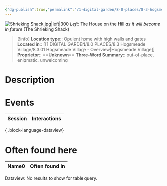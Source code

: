```yaml
---
{"dg-publish":true,"permalink":"/1-digital-garden/8-0-places/8-3-hogsmeade-village/8-3-25-the-house-on-the-hill/","tags":["#place","#hogsmeade","#house"]}
---
```


![Shrieking Shack.jpg|left|300](/img/user/1%20DIGITAL%20GARDEN/8.0%20PLACES/8.3%20Hogsmeade%20Village/(Attachments)/Shrieking%20Shack.jpg)
_Left:_ The House on the Hill *as it will become in future* (The Shrieking Shack)
>[!info]
>**Location type**::  Opulent home with high walls and gates
>**Located in**:: [[1 DIGITAL GARDEN/8.0 PLACES/8.3 Hogsmeade Village/8.3.01 Hogsmeade VIllage - Overview\|Hogsmeade Village]]
>**Proprietor**:: ==**Unknown**==
>**Three-Word Summary**:: out-of-place, enigmatic, unwelcoming 

# Description


# Events

| Session | Interactions |
| ------- | ------------ |

{ .block-language-dataview}

# Often found here

<div><table class="dataview table-view-table"><thead class="table-view-thead"><tr class="table-view-tr-header"><th class="table-view-th"><span>Name</span><span class="dataview small-text">0</span></th><th class="table-view-th"><span>Often found in</span></th></tr></thead><tbody class="table-view-tbody"></tbody></table><div class="dataview dataview-error-box"><p class="dataview dataview-error-message">Dataview: No results to show for table query.</p></div></div>